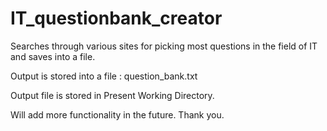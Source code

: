 # IT_questionbank_creator
Searches through various sites for picking most questions in the field of IT and saves into a file.

Output is stored into a file : question_bank.txt

Output file is stored in Present Working Directory.

Will add more functionality in the future.
Thank you.


